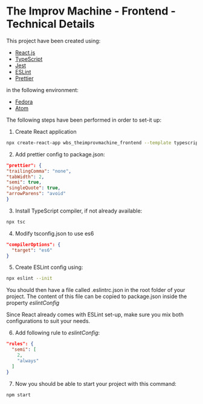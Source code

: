 # The Improv Machine - Frontend - Technical Details

This project have been created using:

- [React.js](https://reactjs.org)
- [TypeScript](https://www.typescriptlang.org)
- [Jest](https://jestjs.io)
- [ESLint](https://eslint.org)
- [Prettier](https://prettier.io)

in the following environment:

- [Fedora](https://getfedora.org)
- [Atom](https://atom.io)

The following steps have been performed in order to set-it up:

1. Create React application

```bash
npx create-react-app wbs_theimprovmachine_frontend --template typescript
```

2. Add prettier config to package.json:

```json
"prettier": {
"trailingComma": "none",
"tabWidth": 2,
"semi": true,
"singleQuote": true,
"arrowParens": "avoid"
}

```

3. Install TypeScript compiler, if not already available:

```bash
npx tsc
```

4. Modify tsconfig.json to use es6

```json
"compilerOptions": {
  "target": "es6"
}
```

5. Create ESLint config using:

```bash
npx eslint --init
```

You should then have a file called .eslintrc.json in the root folder of your project. The content of this file can be copied to package.json inside the property _eslintConfig_

Since React already comes with ESLint set-up, make sure you mix both configurations to suit your needs.

6. Add following rule to _eslintConfig_:

```json
"rules": {
  "semi": [
    2,
    "always"
  ]
}
```

7. Now you should be able to start your project with this command:

```bash
npm start
```
